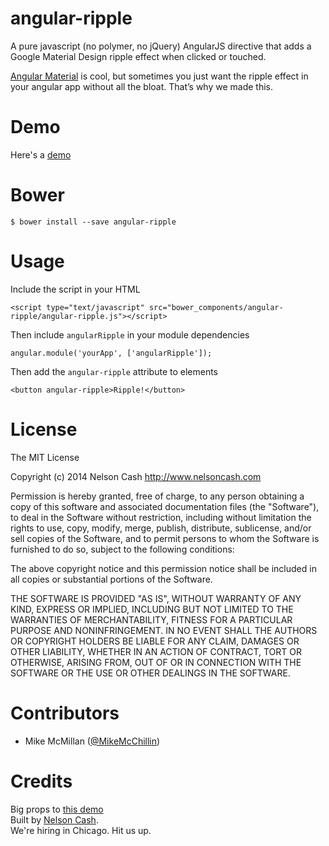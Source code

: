 angular-ripple
==============

A pure javascript (no polymer, no jQuery) AngularJS directive that adds a Google Material Design ripple effect when clicked or touched.

[Angular Material](https://material.angularjs.org/) is cool, but sometimes you just want the ripple effect in your angular app without all the bloat. That’s why we made this.

# Demo

Here's a <a href="http://nelsoncash.github.io/angular-ripple">demo</a>

# Bower

    $ bower install --save angular-ripple


# Usage

Include the script in your HTML

    <script type="text/javascript" src="bower_components/angular-ripple/angular-ripple.js"></script>

Then include `angularRipple` in your module dependencies

    angular.module('yourApp', ['angularRipple']);

Then add the `angular-ripple` attribute to elements

    <button angular-ripple>Ripple!</button>


# License
The MIT License

Copyright (c) 2014 Nelson Cash http://www.nelsoncash.com

Permission is hereby granted, free of charge, to any person obtaining a copy of this software and associated documentation files (the "Software"), to deal in the Software without restriction, including without limitation the rights to use, copy, modify, merge, publish, distribute, sublicense, and/or sell copies of the Software, and to permit persons to whom the Software is furnished to do so, subject to the following conditions:

The above copyright notice and this permission notice shall be included in all copies or substantial portions of the Software.

THE SOFTWARE IS PROVIDED "AS IS", WITHOUT WARRANTY OF ANY KIND, EXPRESS OR IMPLIED, INCLUDING BUT NOT LIMITED TO THE WARRANTIES OF MERCHANTABILITY, FITNESS FOR A PARTICULAR PURPOSE AND NONINFRINGEMENT. IN NO EVENT SHALL THE AUTHORS OR COPYRIGHT HOLDERS BE LIABLE FOR ANY CLAIM, DAMAGES OR OTHER LIABILITY, WHETHER IN AN ACTION OF CONTRACT, TORT OR OTHERWISE, ARISING FROM, OUT OF OR IN CONNECTION WITH THE SOFTWARE OR THE USE OR OTHER DEALINGS IN THE SOFTWARE.

# Contributors

* Mike McMillan ([@MikeMcChillin](http://twitter.com/mikemcchillin))

# Credits

Big props to [this demo](http://codepen.io/fronterweb/pen/jcwgx)<br />
Built by [Nelson Cash](http://nelsoncash.com).<br />
We're hiring in Chicago. Hit us up.